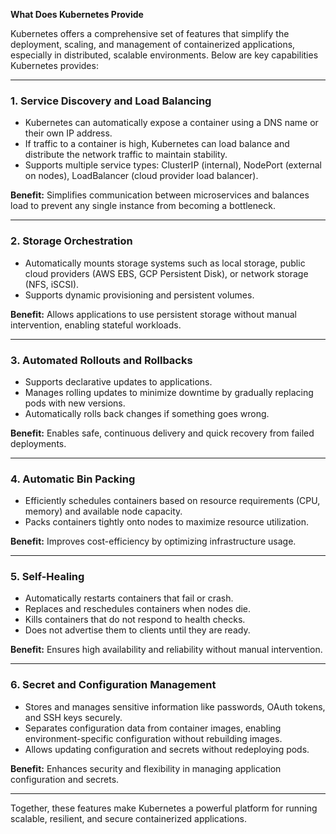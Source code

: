 **What Does Kubernetes Provide**

Kubernetes offers a comprehensive set of features that simplify the deployment, scaling, and management of containerized applications, especially in distributed, scalable environments. Below are key capabilities Kubernetes provides:

---

### 1. Service Discovery and Load Balancing

* Kubernetes can automatically expose a container using a DNS name or their own IP address.
* If traffic to a container is high, Kubernetes can load balance and distribute the network traffic to maintain stability.
* Supports multiple service types: ClusterIP (internal), NodePort (external on nodes), LoadBalancer (cloud provider load balancer).

**Benefit:**
Simplifies communication between microservices and balances load to prevent any single instance from becoming a bottleneck.

---

### 2. Storage Orchestration

* Automatically mounts storage systems such as local storage, public cloud providers (AWS EBS, GCP Persistent Disk), or network storage (NFS, iSCSI).
* Supports dynamic provisioning and persistent volumes.

**Benefit:**
Allows applications to use persistent storage without manual intervention, enabling stateful workloads.

---

### 3. Automated Rollouts and Rollbacks

* Supports declarative updates to applications.
* Manages rolling updates to minimize downtime by gradually replacing pods with new versions.
* Automatically rolls back changes if something goes wrong.

**Benefit:**
Enables safe, continuous delivery and quick recovery from failed deployments.

---

### 4. Automatic Bin Packing

* Efficiently schedules containers based on resource requirements (CPU, memory) and available node capacity.
* Packs containers tightly onto nodes to maximize resource utilization.

**Benefit:**
Improves cost-efficiency by optimizing infrastructure usage.

---

### 5. Self-Healing

* Automatically restarts containers that fail or crash.
* Replaces and reschedules containers when nodes die.
* Kills containers that do not respond to health checks.
* Does not advertise them to clients until they are ready.

**Benefit:**
Ensures high availability and reliability without manual intervention.

---

### 6. Secret and Configuration Management

* Stores and manages sensitive information like passwords, OAuth tokens, and SSH keys securely.
* Separates configuration data from container images, enabling environment-specific configuration without rebuilding images.
* Allows updating configuration and secrets without redeploying pods.

**Benefit:**
Enhances security and flexibility in managing application configuration and secrets.

---

Together, these features make Kubernetes a powerful platform for running scalable, resilient, and secure containerized applications.

